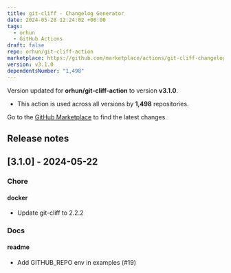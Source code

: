 ```yaml
---
title: git-cliff - Changelog Generator
date: 2024-05-28 12:24:02 +00:00
tags:
  - orhun
  - GitHub Actions
draft: false
repo: orhun/git-cliff-action
marketplace: https://github.com/marketplace/actions/git-cliff-changelog-generator
version: v3.1.0
dependentsNumber: "1,498"
---
```



Version updated for **orhun/git-cliff-action** to version **v3.1.0**.
- This action is used across all versions by **1,498** repositories.

Go to the [GitHub Marketplace](https://github.com/marketplace/actions/git-cliff-changelog-generator) to find the latest changes.

## Release notes

## [3.1.0] - 2024-05-22

### Chore
#### docker
- Update git-cliff to 2.2.2

### Docs
#### readme
- Add GITHUB_REPO env in examples (#19)


